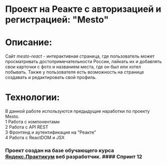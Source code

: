 # Проект на Реакте с авторизацией и регистрацией: **"Mesto"**

# Описание: 
Сайт _mesto-react_ - интерактивная страница, где пользователь может просматривать достопримечательности России, лайкать их и добавлять свои карточки с фото и названием места, где он был или хотел побывать. Также у пользователя есть возможность на странице создавать и редактировать свой профиль.  

# Технологии: 
В данной работе используются предыдущие наработки по проекту Mesto.  
1 Работа с компонентами   
2 Работа с API REST  
3 Фронтенд и аутентификация на "Реакте"  
4 Работа с  ReactDOM и JSX  



### Проект создан на базе обучающего курса [Яндекс.Практикум](https://practicum.yandex.ru/profile/web/) веб разработчик. #### Спринт 12 


